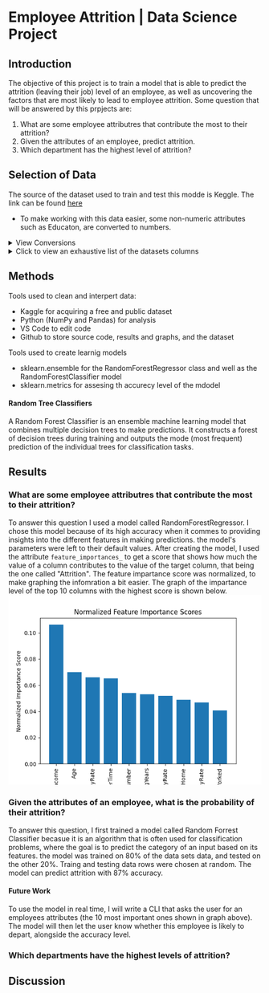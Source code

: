 # Employee Attrition | Data Science Project

## Introduction
The objective of this project is to train a model that is able to predict the attrition (leaving their job) level of an employee, as well as uncovering the factors that are most likely to lead to employee attrition.
Some question that will be answered by this prpjects are:
1. What are some employee attributres that contribute the most to their attrition?
2. Given the attributes of an employee, predict attrition.
3. Which department has the highest level of attrition?

## Selection of Data
The source of the dataset used to train and test this modde is Keggle. The link can be found [here](https://www.kaggle.com/datasets/whenamancodes/hr-employee-attrition)

- To make working with this data easier, some non-numeric attributes such as Educaton, are converted to numbers.
<details>
<summary>View Conversions</summary>

Education
| Raw Value | Numeric Representation |
| --- | --- |
| 'Below College | 1 |
| 'College' | 2 |
| 'Bachelor' | 3 |
| 'Doctor' | 4 |

</details>
<details>
<summary>Click to view an exhaustive list of the datasets columns</summary>
    
| Column | Example Value |
| --- | --- |
| Age | 41 |
| Attrition | Yes |
| BusinessTravel | Travel_Rarely |
| DailyRate | 1102 |
| Department | Sales |
| DistanceFromHome | 1 |
| Education | 2 |
| EducationField | Life Sciences |
| EmployeeCount | 1 |
| EmployeeNumber | 1 |
| EnvironmentSatisfaction | 2 |
| Gender | Female |
| HourlyRate | 94 |
| JobInvolvement | 3 |
| JobLevel | 2 |
| JobRole | Sales Executive |
| JobSatisfaction | 4 |
| MaritalStatus | Single |
| MonthlyIncome | 5993 |
| MonthlyRate | 19479 |
| NumCompaniesWorked | 8 |
| Over18 | Y |
| OverTime | Yes |
| PercentSalaryHike | 11 |
| PerformanceRating | 3 |
| RelationshipSatisfaction | 1 |
| StandardHours | 80 |
| StockOptionLevel | 0 |
| TotalWorkingYears | 8 |
| TrainingTimesLastYear | 0 |
| WorkLifeBalance | 1 |
| YearsAtCompany | 6 |
| YearsInCurrentRole | 4 |
| YearsSinceLastPromotion | 0 |
| YearsWithCurrManager | 5 |

</details>

## Methods
Tools used to clean and interpert data:
- Kaggle for acquiring a free and public dataset
- Python (NumPy and Pandas) for analysis
- VS Code to edit code
- Github to store source code, results and graphs, and the dataset

Tools used to create learnig models
- sklearn.ensemble for the RandomForestRegressor class and well as the RandomForestClassifier model
- sklearn.metrics for assesing th accurecy level of the mdodel

#### Random Tree Classifiers
A Random Forest Classifier is an ensemble machine learning model that combines multiple decision trees to make predictions. It constructs a forest of decision trees during training and outputs the mode (most frequent) prediction of the individual trees for classification tasks. 

## Results
### What are some employee attributres that contribute the most to their attrition?
To answer this question I used a model called RandomForestRegressor. I chose this model because of its high accuracy when it commes to providing insights into the 
different features in making predictions. the model's parameters were left to their default values. After creating the model, I used the attribute `feature_importances_` to get a score that shows how much the value of a column contributes to the value of the target column, that being the one called "Attrition".
The feature impartance score was normalized, to make graphing the infomration a bit easier. The graph of the impartance level of the top 10 columns with the highest score is shown below.
![Graph of Feature Importance](graph/Feature-Importance-Graph.png)
### Given the attributes of an employee, what is the probability of their attrition?
To answer this question, I first trained a model called Random Forrest Classifier becasue it is an algorithm that is often used for classification problems, where the goal is to predict the category of an input based on its features. the model was trained on 80% of the data sets data, and tested on the other 20%. Traing and testing data rows were chosen at random. The model can predict attrition with 87% accuracy. 
#### Future Work
To use the model in real time, I will write a CLI that asks the user for an employees attributes (the 10 most important ones shown in graph above). The model will then let the user know whether this employee is likely to depart, alongside the accuracy level.
### Which departments have the highest levels of attrition?


## Discussion 
